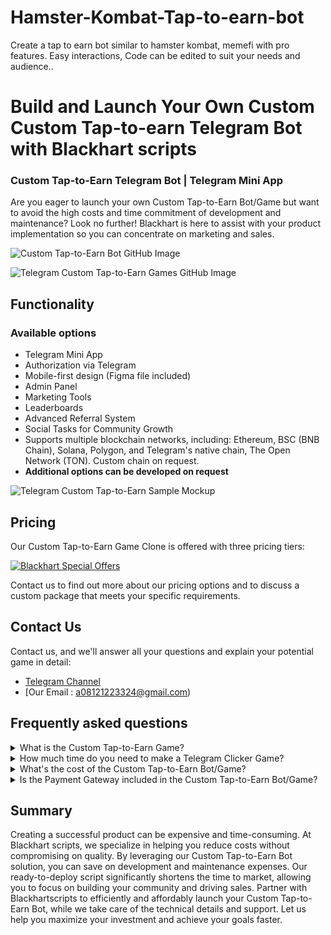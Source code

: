 # Hamster-Kombat-Tap-to-earn-bot
Create a tap to earn bot similar to hamster kombat, memefi with pro features. Easy interactions, Code can be edited to suit your needs and audience..
# Build and Launch Your Own Custom Custom Tap-to-earn Telegram Bot with Blackhart scripts

### Custom Tap-to-Earn Telegram Bot | Telegram Mini App

Are you eager to launch your own Custom Tap-to-Earn Bot/Game but want to avoid the high costs and time commitment of development and maintenance? Look no further! Blackhart is here to assist with your product implementation so you can concentrate on marketing and sales.

![Custom Tap-to-Earn Bot GitHub Image](/images/tapswap.jpg "White Label TapSwap | GitHub")

![Telegram Custom Tap-to-Earn Games GitHub Image](/images/2.jpg "Telegram Custom Tap-to-Earn Games | GitHub")

## Functionality
### Available options
- Telegram Mini App
- Authorization via Telegram
- Mobile-first design (Figma file included)
- Admin Panel
- Marketing Tools
- Leaderboards
- Advanced Referral System
- Social Tasks for Community Growth
- Supports multiple blockchain networks, including: Ethereum, BSC (BNB Chain), Solana, Polygon, and Telegram's native chain, The Open Network (TON). Custom chain on request.
- <b>Additional options can be developed on request</b>

![Telegram Custom Tap-to-Earn Sample Mockup](/images/3.jpg "Telegram Custom Tap-to-Earn Game Mockup | GitHub")



## Pricing
Our  Custom Tap-to-Earn Game Clone is offered with three pricing tiers:

[![Blackhart Special Offers](/images/5.jpg)](a08121223324@gmail.com)

Contact us to find out more about our pricing options and to discuss a custom package that meets your specific requirements.

## Contact Us

Contact us, and we'll answer all your questions and explain your potential game in detail:

- <a href="https://t.me/blackhartscripts" target="_blank">Telegram Channel</a>
- [Our Email : a08121223324@gmail.com)

## Frequently asked questions

<details>
  <summary>What is the Custom Tap-to-Earn Game?</summary>
  <p>The Custom Tap-to-Earn bot/Game is a comprehensive package for a Telegram clicker game with marketing mechanics, designed to minimize the cost of building a Web3 community.</p> 
  <p>Examples are games like TapSwap, NotCoin & Hamster Kombat games.</p> 
</details>

<details>
  <summary>How much time do you need to make a Telegram Clicker Game?</summary>
  <p>Since this is a whitelabel solution, development and launch take less time than building from scratch. You’ll have a ready-made solution in less than a month.</p>
</details>

<details>
  <summary>What's the cost of the Custom Tap-to-Earn Bot/Game?</summary>
  <p>Our Custom Tap-to-Earn Bot/Game is offered with three pricing tiers:</p> 
  <ul>
      <li>Tier 1 - We will use the same UI/UX Design and format as our whitelabel model but using your brand elements such as typography, logos, and colours. Free hosting, free maintenance</li>
      <li>Tier 2 - This tier involves a full design of the interface. If you have a custom game mechanics you want to implement, this would be the right option for you. This also comes with free hosting and free maintenance</li>
      <li>Enterprise - If you need a custom integration, custom game mechanics, custom scripts, you want to add this option is for you.</li>  
  </ul>
  <p>Contact Us for the exact pricing for each tier.</p> 
</details>

<details>
  <summary>Is the Payment Gateway included in the Custom Tap-to-Earn Bot/Game?</summary>
  <p>No, as this feature requires a license. If you have the necessary license, we can integrate the payment gateway for an additional fee.</p>
</details>

## Summary

Creating a successful product can be expensive and time-consuming. At Blackhart scripts, we specialize in helping you reduce costs without compromising on quality. By leveraging our Custom Tap-to-Earn Bot solution, you can save on development and maintenance expenses. Our ready-to-deploy script significantly shortens the time to market, allowing you to focus on building your community and driving sales. Partner with Blackhartscripts to efficiently and affordably launch your Custom Tap-to-Earn Bot, while we take care of the technical details and support. Let us help you maximize your investment and achieve your goals faster.
